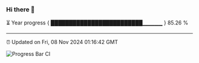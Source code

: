 ### Hi there 👋

⏳ Year progress { █████████████████████████▁▁▁▁▁ } 85.26 %

---

⏰ Updated on Fri, 08 Nov 2024 01:16:42 GMT

![Progress Bar CI](https://github.com/liununu/liununu/workflows/Progress%20Bar%20CI/badge.svg)

